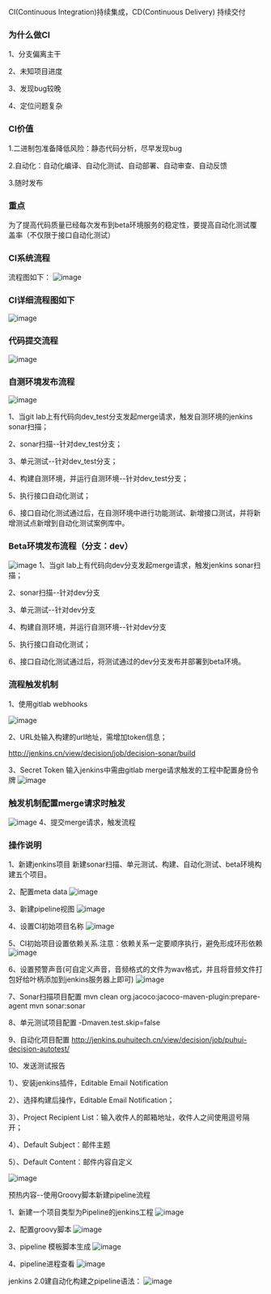 
CI(Continuous Integration)持续集成，CD(Continuous Delivery) 持续交付
### 为什么做CI
1、分支偏离主干

2、未知项目进度

3、发现bug较晚

4、定位问题复杂

### CI价值
1.二进制包准备降低风险：静态代码分析，尽早发现bug

2.自动化：自动化编译、自动化测试、自动部署、自动审查、自动反馈

3.随时发布

### 重点
为了提高代码质量已经每次发布到beta环境服务的稳定性，要提高自动化测试覆盖率（不仅限于接口自动化测试）

### CI系统流程
流程图如下：
![image](https://github.com/ziyilongwang/k8s-salt/blob/master/docs/ciimage/1.png)

### CI详细流程图如下
![image](https://github.com/ziyilongwang/k8s-salt/blob/master/docs/ciimage/2.png)

### 代码提交流程
![image](https://github.com/ziyilongwang/k8s-salt/blob/master/docs/ciimage/3.png)

### 自测环境发布流程
![image](https://github.com/ziyilongwang/k8s-salt/blob/master/docs/ciimage/4.png)

1、当git lab上有代码向dev_test分支发起merge请求，触发自测环境的jenkins sonar扫描；

2、sonar扫描--针对dev_test分支；

3、单元测试--针对dev_test分支；

4、构建自测环境，并运行自测环境--针对dev_test分支；

5、执行接口自动化测试；

6、接口自动化测试通过后，在自测环境中进行功能测试、新增接口测试，并将新增测试点新增到自动化测试案例库中。

###  Beta环境发布流程（分支：dev）
![image](https://github.com/ziyilongwang/k8s-salt/blob/master/docs/ciimage/5.png)
1、当git lab上有代码向dev分支发起merge请求，触发jenkins sonar扫描；

2、sonar扫描--针对dev分支

3、单元测试--针对dev分支

4、构建自测环境，并运行自测环境--针对dev分支

5、执行接口自动化测试；

6、接口自动化测试通过后，将测试通过的dev分支发布并部署到beta环境。

### 流程触发机制
1、使用gitlab webhooks

![image](https://github.com/ziyilongwang/k8s-salt/blob/master/docs/ciimage/6.png)

2、URL处输入构建的url地址，需增加token信息；

http://jenkins.cn/view/decision/job/decision-sonar/build

3、Secret Token 输入jenkins中需由gitlab merge请求触发的工程中配置身份令牌
![image](https://github.com/ziyilongwang/k8s-salt/blob/master/docs/ciimage/7.png)


### 触发机制配置merge请求时触发
![image](https://github.com/ziyilongwang/k8s-salt/blob/master/docs/ciimage/8.png)
4、提交merge请求，触发流程

### 操作说明
1、新建jenkins项目
新建sonar扫描、单元测试、构建、自动化测试、beta环境构建五个项目。

2、配置meta data
![image](https://github.com/ziyilongwang/k8s-salt/blob/master/docs/ciimage/9.png)

3、新建pipeline视图
![image](https://github.com/ziyilongwang/k8s-salt/blob/master/docs/ciimage/10.png)

4、设置CI初始项目名称
![image](https://github.com/ziyilongwang/k8s-salt/blob/master/docs/ciimage/11.png)

5、CI初始项目设置依赖关系.注意：依赖关系一定要顺序执行，避免形成环形依赖
![image](https://github.com/ziyilongwang/k8s-salt/blob/master/docs/ciimage/12.png)

6、设置预警声音(可自定义声音，音频格式的文件为wav格式，并且将音频文件打包好给叶柄添加到jenkins服务器上即可)
![image](https://github.com/ziyilongwang/k8s-salt/blob/master/docs/ciimage/13.png)

7、Sonar扫描项目配置
mvn clean org.jacoco:jacoco-maven-plugin:prepare-agent
mvn sonar:sonar

8、单元测试项目配置
-Dmaven.test.skip=false

9、自动化项目配置
http://jenkins.puhuitech.cn/view/decision/job/puhui-decision-autotest/

10、发送测试报告

1）、安装jenkins插件，Editable Email Notification

2）、选择构建后操作，Editable Email Notification；

3）、Project Recipient List：输入收件人的邮箱地址，收件人之间使用逗号隔开；

4）、Default Subject：邮件主题

5）、Default Content：邮件内容自定义

![image](https://github.com/ziyilongwang/k8s-salt/blob/master/docs/ciimage/14.png)

预热内容--使用Groovy脚本新建pipeline流程

1、新建一个项目类型为Pipeline的jenkins工程
![image](https://github.com/ziyilongwang/k8s-salt/blob/master/docs/ciimage/15.png)

2、配置groovy脚本
![image](https://github.com/ziyilongwang/k8s-salt/blob/master/docs/ciimage/16.png)

3、pipeline 模板脚本生成
![image](https://github.com/ziyilongwang/k8s-salt/blob/master/docs/ciimage/17.png)

4、pipeline进程查看
![image](https://github.com/ziyilongwang/k8s-salt/blob/master/docs/ciimage/18.png)

jenkins 2.0建自动化构建之pipeline语法：
![image](https://github.com/ziyilongwang/k8s-salt/blob/master/docs/ciimage/19.png)










